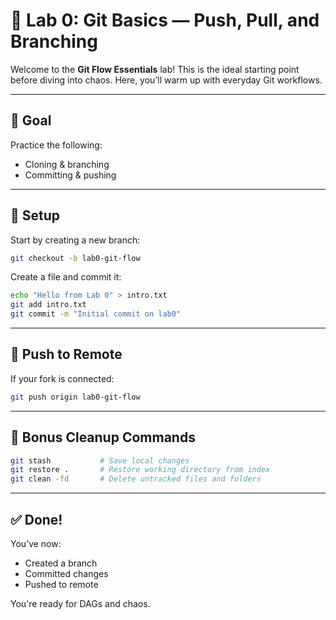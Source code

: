 # 🚦 Lab 0: Git Basics — Push, Pull, and Branching

Welcome to the **Git Flow Essentials** lab! This is the ideal starting point before diving into chaos. Here, you’ll warm up with everyday Git workflows.

---

## 🎯 Goal

Practice the following:
- Cloning & branching
- Committing & pushing

---

## 🧰 Setup

Start by creating a new branch:
```bash
git checkout -b lab0-git-flow
```

Create a file and commit it:
```bash
echo "Hello from Lab 0" > intro.txt
git add intro.txt
git commit -m "Initial commit on lab0"
```

---

## 🚀 Push to Remote

If your fork is connected:
```bash
git push origin lab0-git-flow
```

---

## 🧼 Bonus Cleanup Commands

```bash
git stash           # Save local changes
git restore .       # Restore working directory from index
git clean -fd       # Delete untracked files and folders
```

---

## ✅ Done!

You’ve now:
- Created a branch
- Committed changes
- Pushed to remote

You're ready for DAGs and chaos.
